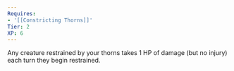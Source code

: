 ```yaml
---
Requires:
- '[[Constricting Thorns]]'
Tier: 2
XP: 6
---
```


Any creature restrained by your thorns takes 1 HP of damage (but no injury) each turn they begin restrained.